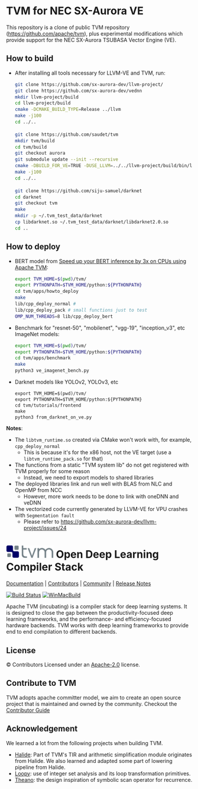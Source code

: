 # TVM for NEC SX-Aurora VE

This repository is a clone of public TVM repository
(https://github.com/apache/tvm), plus experimental modifications
which provide support for the NEC SX-Aurora TSUBASA Vector Engine (VE).

## How to build

 * After installing all tools necessary for LLVM-VE and TVM, run:
    ```bash
    git clone https://github.com/sx-aurora-dev/llvm-project/
    git clone https://github.com/sx-aurora-dev/vednn
    mkdir llvm-project/build
    cd llvm-project/build
    cmake -DCMAKE_BUILD_TYPE=Release ../llvm
    make -j100
    cd ../..

    git clone https://github.com/saudet/tvm
    mkdir tvm/build
    cd tvm/build
    git checkout aurora
    git submodule update --init --recursive
    cmake -DBUILD_FOR_VE=TRUE -DUSE_LLVM=../../llvm-project/build/bin/llvm-config ..
    make -j100
    cd ../..

    git clone https://github.com/siju-samuel/darknet
    cd darknet
    git checkout tvm
    make
    mkdir -p ~/.tvm_test_data/darknet
    cp libdarknet.so ~/.tvm_test_data/darknet/libdarknet2.0.so
    cd ..
    ```

## How to deploy

 * BERT model from [Speed up your BERT inference by 3x on CPUs using Apache TVM](https://medium.com/apache-mxnet/speed-up-your-bert-inference-by-3x-on-cpus-using-apache-tvm-9cf7776cd7f8):
    ```bash
    export TVM_HOME=$(pwd)/tvm/
    export PYTHONPATH=$TVM_HOME/python:${PYTHONPATH}
    cd tvm/apps/howto_deploy
    make
    lib/cpp_deploy_normal #
    lib/cpp_deploy_pack # small functions just to test
    OMP_NUM_THREADS=8 lib/cpp_deploy_bert
    ```

 * Benchmark for "resnet-50", "mobilenet", "vgg-19", "inception_v3", etc ImageNet models:
    ```bash
    export TVM_HOME=$(pwd)/tvm/
    export PYTHONPATH=$TVM_HOME/python:${PYTHONPATH}
    cd tvm/apps/benchmark
    make
    python3 ve_imagenet_bench.py
    ```

 * Darknet models like YOLOv2, YOLOv3, etc
    ```
    export TVM_HOME=$(pwd)/tvm/
    export PYTHONPATH=$TVM_HOME/python:${PYTHONPATH}
    cd tvm/tutorials/frontend
    make
    python3 from_darknet_on_ve.py
    ```

**Notes**: 
 * The `libtvm_runtime.so` created via CMake won't work with, for example, `cpp_deploy_normal`
   * This is because it's for the x86 host, not the VE target (use a `libtvm_runtime_pack.so` for that)
 * The functions from a static "TVM system lib" do not get registered with TVM properly for some reason
   * Instead, we need to export models to shared libraries
 * The deployed libraries link and run well with BLAS from NLC and OpenMP from NCC
   * However, more work needs to be done to link with oneDNN and veDNN
 * The vectorized code currently generated by LLVM-VE for VPU crashes with `Segmentation fault`
   * Please refer to https://github.com/sx-aurora-dev/llvm-project/issues/24

<!--- Licensed to the Apache Software Foundation (ASF) under one -->
<!--- or more contributor license agreements.  See the NOTICE file -->
<!--- distributed with this work for additional information -->
<!--- regarding copyright ownership.  The ASF licenses this file -->
<!--- to you under the Apache License, Version 2.0 (the -->
<!--- "License"); you may not use this file except in compliance -->
<!--- with the License.  You may obtain a copy of the License at -->

<!---   http://www.apache.org/licenses/LICENSE-2.0 -->

<!--- Unless required by applicable law or agreed to in writing, -->
<!--- software distributed under the License is distributed on an -->
<!--- "AS IS" BASIS, WITHOUT WARRANTIES OR CONDITIONS OF ANY -->
<!--- KIND, either express or implied.  See the License for the -->
<!--- specific language governing permissions and limitations -->
<!--- under the License. -->

<img src=https://raw.githubusercontent.com/apache/tvm-site/main/images/logo/tvm-logo-small.png width=128/> Open Deep Learning Compiler Stack
==============================================
[Documentation](https://tvm.apache.org/docs) |
[Contributors](CONTRIBUTORS.md) |
[Community](https://tvm.apache.org/community) |
[Release Notes](NEWS.md)

[![Build Status](https://ci.tlcpack.ai/buildStatus/icon?job=tvm/main)](https://ci.tlcpack.ai/job/tvm/job/main/)
[![WinMacBuild](https://github.com/apache/tvm/workflows/WinMacBuild/badge.svg)](https://github.com/apache/tvm/actions?query=workflow%3AWinMacBuild)

Apache TVM (incubating) is a compiler stack for deep learning systems. It is designed to close the gap between the
productivity-focused deep learning frameworks, and the performance- and efficiency-focused hardware backends.
TVM works with deep learning frameworks to provide end to end compilation to different backends.

License
-------
© Contributors Licensed under an [Apache-2.0](LICENSE) license.

Contribute to TVM
-----------------
TVM adopts apache committer model, we aim to create an open source project that is maintained and owned by the community.
Checkout the [Contributor Guide](https://tvm.apache.org/docs/contribute/)

Acknowledgement
---------------
We learned a lot from the following projects when building TVM.
- [Halide](https://github.com/halide/Halide): Part of TVM's TIR and arithmetic simplification module
  originates from Halide. We also learned and adapted some part of lowering pipeline from Halide.
- [Loopy](https://github.com/inducer/loopy): use of integer set analysis and its loop transformation primitives.
- [Theano](https://github.com/Theano/Theano): the design inspiration of symbolic scan operator for recurrence.

